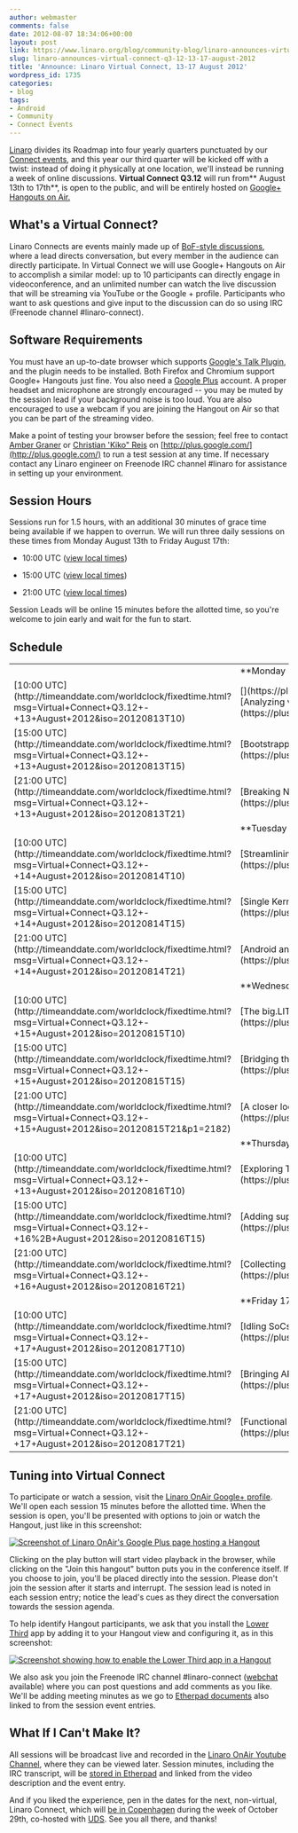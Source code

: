 ```yaml
---
author: webmaster
comments: false
date: 2012-08-07 18:34:06+00:00
layout: post
link: https://www.linaro.org/blog/community-blog/linaro-announces-virtual-connect-q3-12-13-17-august-2012/
slug: linaro-announces-virtual-connect-q3-12-13-17-august-2012
title: 'Announce: Linaro Virtual Connect, 13-17 August 2012'
wordpress_id: 1735
categories:
- blog
tags:
- Android
- Community
- Connect Events
---
```


[Linaro](http://www.linaro.org/about/) divides its Roadmap into four yearly quarters punctuated by our [Connect events](http://connect.linaro.org/), and this year our third quarter will be kicked off with a twist: instead of doing it physically at one location, we'll instead be running a week of online discussions. **Virtual Connect Q3.12** will run from** August 13th to 17th**, is open to the public, and will be entirely hosted on [Google+ Hangouts on Air.](http://googleblog.blogspot.com/2012/05/google-hangouts-on-air-broadcast-your.html)


## What's a Virtual Connect?


Linaro Connects are events mainly made up of [BoF-style discussions](http://en.wikipedia.org/wiki/Birds_of_a_feather_(computing)), where a lead directs conversation, but every member in the audience can directly participate. In Virtual Connect we will use Google+ Hangouts on Air to accomplish a similar model: up to 10 participants can directly engage in videoconference, and an unlimited number can watch the live discussion that will be streaming via YouTube or the Google + profile. Participants who want to ask questions and give input to the discussion can do so using IRC (Freenode channel #linaro-connect).


## Software Requirements


You must have an up-to-date browser which supports [Google's Talk Plugin](http://www.google.com/talk/), and the plugin needs to be installed. Both Firefox and Chromium support Google+ Hangouts just fine. You also need a [Google Plus](http://plus.google.com/) account. A proper headset and microphone are strongly encouraged -- you may be muted by the session lead if your background noise is too loud. You are also encouraged to use a webcam if you are joining the Hangout on Air so that you can be part of the streaming video.

Make a point of testing your browser before the session; feel free to contact [Amber Graner](https://plus.google.com/100254004947968890609/posts) or [Christian 'Kiko" Reis](https://plus.google.com/109631159537879208830/posts) on [http://plus.google.com/](http://plus.google.com/) to run a test session at any time. If necessary contact any Linaro engineer on Freenode IRC channel #linaro for assistance in setting up your environment.


## Session Hours


Sessions run for 1.5 hours, with an additional 30 minutes of grace time being available if we happen to overrun. We will run three daily sessions on these times from Monday August 13th to Friday August 17th:




  * 10:00 UTC ([view local times](http://timeanddate.com/worldclock/fixedtime.html?iso=20120813T1000))


  * 15:00 UTC ([view local times](http://timeanddate.com/worldclock/fixedtime.html?iso=20120813T1500))


  * 21:00 UTC ([view local times](http://timeanddate.com/worldclock/fixedtime.html?iso=20120813T2100))


Session Leads will be online 15 minutes before the allotted time, so you're welcome to join early and wait for the fun to start.


## **Schedule**





<table >
<tbody >
<tr >

<td >
</td>

<td >**Monday 13th**
</td>

<td >
</td>
</tr>
<tr >

<td >[10:00 UTC](http://timeanddate.com/worldclock/fixedtime.html?msg=Virtual+Connect+Q3.12+-+13+August+2012&iso=20120813T10)
</td>

<td >[](https://plus.google.com/u/4/events/chg423plp1gk0quvti1d0q1o7fc/116754366033915823792)[Analyzing vectorizer performance regressions in GCC 4.7 and 4.8](https://plus.google.com/u/4/events/chg423plp1gk0quvti1d0q1o7fc/116754366033915823792)
</td>

<td >[Michael Hope](http://www.linaro.org/about/meet-the-team/michael-hope/)
</td>
</tr>
<tr >

<td >[15:00 UTC](http://timeanddate.com/worldclock/fixedtime.html?msg=Virtual+Connect+Q3.12+-+13+August+2012&iso=20120813T15)
</td>

<td >[Bootstrapping OpenEmbedded for ARMv8's AArch64](https://plus.google.com/u/4/events/c8oj8uf68bgd8qc8jen3i4n5n7c/116754366033915823792)
</td>

<td >[Ricardo Salveti](http://www.linaro.org/about/meet-the-team/ricardo-salveti/)
</td>
</tr>
<tr >

<td >[21:00 UTC](http://timeanddate.com/worldclock/fixedtime.html?msg=Virtual+Connect+Q3.12+-+13+August+2012&iso=20120813T21)
</td>

<td >[Breaking New Ground Through Host-Side Test Automation](https://plus.google.com/u/4/events/c8ej4ed9oqcf50bhrno4unb6feo/116754366033915823792)
</td>

<td >[Andy Doan](http://www.linaro.org/about/meet-the-team/andy-doan/)
</td>
</tr>
<tr >

<td >
</td>

<td >**Tuesday 14th**
</td>

<td >
</td>
</tr>
<tr >

<td >[10:00 UTC](http://timeanddate.com/worldclock/fixedtime.html?msg=Virtual+Connect+Q3.12+-+14+August+2012&iso=20120814T10)
</td>

<td >[Streamlining Manual QA Testing of ARM Devices](https://plus.google.com/u/4/events/cc886k14b73mebcp89ucpqccr5o/116754366033915823792)
</td>

<td >[Paul Larson](http://www.linaro.org/about/meet-the-team/paul-larson/)
</td>
</tr>
<tr >

<td >[15:00 UTC](http://timeanddate.com/worldclock/fixedtime.html?msg=Virtual+Connect+Q3.12+-+14+August+2012&iso=20120814T15)
</td>

<td >[Single Kernel Binary for ARM Devices: A Health Check](https://plus.google.com/u/4/events/cncjqpf76o5ps9d8igj068gibeo/116754366033915823792)
</td>

<td >[Deepak Saxena](http://www.linaro.org/about/meet-the-team/deepak-saxena/)
</td>
</tr>
<tr >

<td >[21:00 UTC](http://timeanddate.com/worldclock/fixedtime.html?msg=Virtual+Connect+Q3.12+-+14+August+2012&iso=20120814T21)
</td>

<td >[Android and Traditional Linux: Differences and Convergence](https://plus.google.com/u/4/events/cj4fohi8vddvjj5j9oee5mp3vhc/116754366033915823792)
</td>

<td >[Zach Pfeffer](http://www.linaro.org/about/meet-the-team/zach-pfeffer/)
</td>
</tr>
<tr >

<td >
</td>

<td >**Wednesday 15th**
</td>

<td >
</td>
</tr>
<tr >

<td >[10:00 UTC](http://timeanddate.com/worldclock/fixedtime.html?msg=Virtual+Connect+Q3.12+-+15+August+2012&iso=20120815T10)
</td>

<td >[The big.LITTLE MP Roadmap](https://plus.google.com/u/4/events/chpcpo0nu406sghml0raft5lioc/116754366033915823792)
</td>

<td >[Amit Kucheria](http://www.linaro.org/about/meet-the-team/amit-kucheria/)
</td>
</tr>
<tr >

<td >[15:00 UTC](http://timeanddate.com/worldclock/fixedtime.html?msg=Virtual+Connect+Q3.12+-+15+August+2012&iso=20120815T15)
</td>

<td >[Bridging the Gaps in the Android and Linux Graphics Stacks](https://plus.google.com/u/4/events/c8d0o49ktnp7js605t5r6nkjvr4/116754366033915823792)
</td>

<td >[Jesse Barker](http://www.linaro.org/about/meet-the-team/jesse-barker/)
</td>
</tr>
<tr >

<td >[21:00 UTC](http://timeanddate.com/worldclock/fixedtime.html?msg=Virtual+Connect+Q3.12+-+15+August+2012&iso=20120815T21&p1=2182)
</td>

<td >[A closer look at Dalvik & native performance on the Cortex A9 and A15](https://plus.google.com/u/4/events/c9r67l6t01cgvgo6sjclfccqo00/116754366033915823792)
</td>

<td >[Zach Pfeffer](http://www.linaro.org/about/meet-the-team/zach-pfeffer/)
</td>
</tr>
<tr >

<td >
</td>

<td >**Thursday 16th**
</td>

<td >
</td>
</tr>
<tr >

<td >[10:00 UTC](http://timeanddate.com/worldclock/fixedtime.html?msg=Virtual+Connect+Q3.12+-+13+August+2012&iso=20120816T10)
</td>

<td >[Exploring The Performance Impact of PGO and LTO on ARM](https://plus.google.com/u/4/events/ctbhhsk4rearkp4hfdt99ei3110/116754366033915823792)
</td>

<td >[Michael Hope](http://www.linaro.org/about/meet-the-team/michael-hope/)
</td>
</tr>
<tr >

<td >[15:00 UTC](http://timeanddate.com/worldclock/fixedtime.html?msg=Virtual+Connect+Q3.12+-+16%2B+August+2012&iso=20120816T15)
</td>

<td >[Adding support for new Android platforms in Linaro, Summer Edition](https://plus.google.com/u/4/events/cuedgatkfdhfcf88co78q65g3s0/116754366033915823792)
</td>

<td >[Zach Pfeffer](http://www.linaro.org/about/meet-the-team/zach-pfeffer/)
</td>
</tr>
<tr >

<td >[21:00 UTC](http://timeanddate.com/worldclock/fixedtime.html?msg=Virtual+Connect+Q3.12+-+16+August+2012&iso=20120816T21)
</td>

<td >[Collecting Linux test results in QA Dashboards for LAVA](https://plus.google.com/u/4/events/ci47ba7bu2o2lh1281mpqhuh490/116754366033915823792)
</td>

<td >[Paul Larson](http://www.linaro.org/about/meet-the-team/paul-larson/)
</td>
</tr>
<tr >

<td >
</td>

<td >**Friday 17th**
</td>

<td >
</td>
</tr>
<tr >

<td >[10:00 UTC](http://timeanddate.com/worldclock/fixedtime.html?msg=Virtual+Connect+Q3.12+-+17+August+2012&iso=20120817T10)
</td>

<td >[Idling SoCs in a busy world: cpuidle, hotplug and beyond](https://plus.google.com/u/4/events/cvmu9bh44hft0b11desgfvt8euo/116754366033915823792)
</td>

<td >[Amit Kucheria](http://www.linaro.org/about/meet-the-team/amit-kucheria/)
</td>
</tr>
<tr >

<td >[15:00 UTC](http://timeanddate.com/worldclock/fixedtime.html?msg=Virtual+Connect+Q3.12+-+17+August+2012&iso=20120817T15)
</td>

<td >[Bringing ARM STM support to Linux: A Status Update](https://plus.google.com/u/4/events/cfkf94b6tlhr2oos4kh25jq3fbo/116754366033915823792)
</td>

<td >[Deepak Saxena](http://www.linaro.org/about/meet-the-team/deepak-saxena/)
</td>
</tr>
<tr >

<td >[21:00 UTC](http://timeanddate.com/worldclock/fixedtime.html?msg=Virtual+Connect+Q3.12+-+17+August+2012&iso=20120817T21)
</td>

<td >[Functional Regression Testing for Graphical Environments](https://plus.google.com/u/4/events/cpnvifmi8tvgnbq72eelo0a17do/116754366033915823792)
</td>

<td >[Jesse Barker](http://www.linaro.org/about/meet-the-team/jesse-barker/)
</td>
</tr>
</tbody>
</table>









## Tuning into Virtual Connect


To participate or watch a session, visit the [Linaro OnAir Google+ profile](https://plus.google.com/116754366033915823792/posts). We'll open each session 15 minutes before the allotted time. When the session is open, you'll be presented with options to join or watch the Hangout, just like in this screenshot:

[![Screenshot of Linaro OnAir's Google Plus page hosting a Hangout ](http://www.linaro.org/wp-content/uploads/2012/08/hangout-1-300x277.png)](http://www.linaro.org/wp-content/uploads/2012/08/hangout-1.png)

Clicking on the play button will start video playback in the browser, while clicking on the "Join this hangout" button puts you in the conference itself. If you choose to join, you'll be placed directly into the session.  Please don't join the session after it starts and interrupt. The  session lead is noted in each session entry; notice the lead's cues as they direct the conversation towards the session agenda.

To help identify Hangout participants, we ask that you install the [Lower Third](https://plus.google.com/104402231746556471870/posts) app by adding it to your Hangout view and configuring it, as in this screenshot:

[![Screenshot showing how to enable the Lower Third app in a Hangout](http://www.linaro.org/wp-content/uploads/2012/08/hangout-7-300x205.png)](http://www.linaro.org/wp-content/uploads/2012/08/hangout-7.png)

We also ask you join the Freenode IRC channel #linaro-connect ([webchat](http://webchat.freenode.net/) available) where you can post questions and add comments as you like. We'll be adding meeting minutes as we go to [Etherpad documents](http://pad.linaro.org/zXeyEakj4V) also linked to from the session event entries.


## What If I Can't Make It?


All sessions will be broadcast live and recorded in the [Linaro OnAir Youtube Channel](http://www.youtube.com/channel/UCIVqQKxCyQLJS6xvSmfndLA?feature=mhee), where they can be viewed later. Session minutes, including the IRC transcript, will be [stored in Etherpad](http://pad.linaro.org/zXeyEakj4V) and linked from the video description and the event entry.

And if you liked the experience, pen in the dates for the next, non-virtual, Linaro Connect, which will [be in Copenhagen](http://connect.linaro.org/events/event/lce12-copenhagen/) during the week of October 29th, co-hosted with [UDS](http://uds.ubuntu.com/). See you all there, and thanks!
